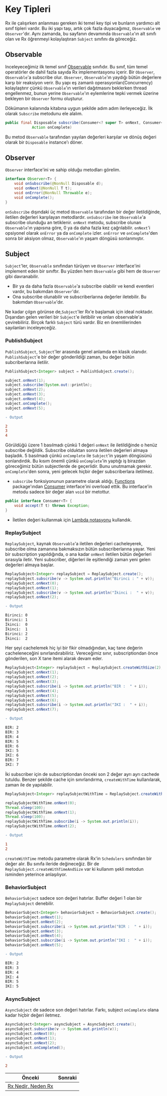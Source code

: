 # Key Tipleri

Rx ile çalışırken anlanması gereken iki temel key tipi ve bunların yardımcı alt sınıf tipleri vardır. Bu iki yapı taşı, artık çok fazla duyacağımız, `Observable` ve `Observer`'dır. Aynı zamanda, bu sayfanın devamında `Observable`'ın alt sınıfı olan ve Rx öğrenmeyi kolaylaştıran `Subject` sınıfını da göreceğiz.


## Observable
Inceleyeceğimiz ilk temel sınıf [Observable](http://reactivex.io/documentation/observable.html) sınıfıdır. Bu sınıf, tüm temel operatörler de dahil fazla sayıda Rx implementasyonu içerir. Bir `Observer`, `Observable`'a subscribe olur. `Observer`, `Observable`'ın yaydığı bütün değerlere karşı bir reaksiyon verir. Bu yapı eş zamanlı operasyonları(Concurrency) kolaylaştırır çünkü `Observable`'ın verileri dağıtmasını beklerken thread engellenmez, bunun yerine `Observable`'ın eylemlerine tepki vermek üzerine bekleyen bir `Observer` formu oluşturur.

Dökümanın kalanında kitabına uygun şekilde adım adım ilerleyeceğiz. İlk olarak `Subscribe` metodunu ele alalım.

```java
public final Disposable subscribe(Consumer<? super T> onNext, Consumer<? super Throwable> onError,
            Action onComplete)
```

Bu metod `Observable` tarafından yayılan değerleri karşılar ve dönüş değeri olarak bir `Disposable` instance'ı döner.

## Observer
`Observer` interface'ini ve sahip olduğu metodları görelim.

```java
interface Observer<T> {
    void onSubscribe(@NonNull Disposable d);
    void onNext(@NonNull T t);
    void onError(@NonNull Throwable e);
    void onComplete();
}
```

`onSubscribe` dışındaki üç metod `Observable` tarafından bir değer iletildiğinde, iletilen değerleri karşılayan metodlardır. `onSubscribe` ise `Observable`'a subscribe olunduğu an tetiklenir. `onNext` metodu, subscribe olunan `Observable`'ın yapısına göre, 0 ya da daha fazla kez çağrılabilir. `onNext`'i opsiyonel olarak `onError` ya da `onComplete` izler. `onError` ve `onComplete`'den sonra bir aksiyon olmaz, `Observable`'ın yaşam döngüsü sonlanmıştır.

## Subject
`Subject`'ler, `Observable` sınıfından türüyen ve `Observer` interface'ini implement eden bir sınıftır. Bu yüzden hem `Observable` gibi hem de `Observer` gibi davranabilir. 

* Bir ya da daha fazla `Observable`'a subscribe olabilir ve kendi eventleri vardır, bu bakımdan `Observer`'dır. 
* Ona subscribe olunabilir ve subscriberlarına değerler iletebilir. Bu bakımdan `Observable`'dır.

Ne kadar çılgın görünse de,`Subject`'ler Rx'e başlamak için ideal noktadır. Dışarıdan gelen verileri bir `Subject`'e iletibilir ve onları observable'a çevirebiliriz. Birçok farklı `Subject` türü vardır. Biz en önemlilerinden sayılanları inceleyeceğiz.

### PublishSubject
`PublishSubject`, `Subject`'ler arasında genel anlamda en klasik olanıdır. `PublishSubject`'e bir değer gönderildiği zaman, bu değer bütün subcriberlarına iletilir.

```java
PublishSubject<Integer> subject = PublishSubject.create();

subject.onNext(1);
subject.subscribe(System.out::println);
subject.onNext(2);
subject.onNext(3);
subject.onNext(4);
subject.onComplete();
subject.onNext(5);
```

```diff
- Output 

2
3
4
```

Görüldüğü üzere 1 basılmadı çünkü 1 değeri `onNext` ile iletildiğinde o henüz subscribe değildik. Subscribe olduktan sonra iletilen değerleri almaya başladık. 5 basılmadı çünkü `onComplete` ile `Subject`'in yaşam döngüsünü sonlandırdık. Bu kısım önemli çünkü `onComplete`'in yaptığı iş birazdan göreceğimiz bütün subjectlerde de geçerlidir. Bunu unutmamak gerekir. `onComplete`'den sonra, yeni gelecek hiçbir değer subscriberlara iletilmez.


- `subscribe` fonksiyonunun parametre olarak aldığı, [Functions](http://reactivex.io/RxJava/javadoc/rx/functions/Functions.html) package'ından [Consumer](http://reactivex.io/RxJava/javadoc/io/reactivex/functions/Consumer.html) interface'ini overload ettik. Bu interface'in metodu sadece bir değer alan `void` bir metottur.

```java
public interface Consumer<T> {
    void accept(T t) throws Exception;
}
```
- İletilen değeri kullanmak için [Lambda notasyonu](https://docs.oracle.com/javase/tutorial/java/javaOO/lambdaexpressions.html) kullandık.

### ReplaySubject
`ReplaySubject`, kaynak `Observable`'a iletilen değerleri cacheleyerek, subscribe olma zamanına bakmaksızın bütün subscriberlarına yayar. Yeni bir subscription yapıldığında, o ana kadar `onNext` iletilen bütün değerleri sırasıyla iletir. Yeni subscriber, diğerleri ile eşitlendiği zaman yeni gelen değerleri almaya başlar.

```java
ReplaySubject<Integer> replaySubject = ReplaySubject.create();	
replaySubject.subscribe(v -> System.out.println("Birinci : " + v));
replaySubject.onNext(0);
replaySubject.onNext(1);
replaySubject.subscribe(v -> System.out.println("İkinci :  " + v));	
replaySubject.onNext(2);
```

```diff
- Output 

Birinci: 0
Birinci: 1
İkinci:  0
İkinci:  1
Birinci: 2
İkinci:  2
```

Her şeyi cachelemek hiç iyi bir fikir olmadığından, kaç tane değerin cacheleneceğini sınırlandırabiliriz. Vereceğimiz sınır, subscriptiondan önce gönderilen, son X tane itemi alarak devam eder.

```java
ReplaySubject<Integer> replaySubject = ReplaySubject.createWithSize(2);
replaySubject.onNext(1);
replaySubject.onNext(2);
replaySubject.onNext(3);
replaySubject.subscribe(i -> System.out.println("BIR :  " + i));
replaySubject.onNext(4);
replaySubject.onNext(5);
replaySubject.onNext(6);
replaySubject.subscribe(i -> System.out.println("IKI :  " + i));
replaySubject.onNext(7);
```

```diff
- Output 

BIR: 2
BIR: 3
BIR: 4
BIR: 5
BIR: 6
IKI: 5
IKI: 6
BIR: 7
IKI: 7
```

İki subscriber için de subscriptiondan önceki son 2 değer ayrı ayrı cachede tutuldu. Benzer şekilde cache için sınırlandırma, `createWithTime` kullanılarak,  zaman ile de yapılabilir. 

```java
ReplaySubject<Integer> replaySubjectWithTime = ReplaySubject.createWithTime(150, TimeUnit.MILLISECONDS, Schedulers.io());

replaySubjectWithTime.onNext(0);
Thread.sleep(100);
replaySubjectWithTime.onNext(1);
Thread.sleep(100);
replaySubjectWithTime.subscribe(i -> System.out.println(i));
replaySubjectWithTime.onNext(2);
```

```diff
- Output

1
2
```

`createWithTime` metodu parametre olarak Rx'in `Schedulers` sınıfından bir değer alır. Bu sınıfa ileride değineceğiz. Bir de `ReplaySubject.createWithTimeAndSize` var ki kullanım şekli metodun isminden yeterince anlaşılıyor.

### BehaviorSubject

`BehaviorSubject` sadece son değeri hatırlar. Buffer değeri 1 olan bir `ReplaySubject` denebilir.

```java
BehaviorSubject<Integer> behaviorSubject = BehaviorSubject.create();
behaviorSubject.onNext(1);
behaviorSubject.onNext(2);
behaviorSubject.subscribe(i -> System.out.println("BIR :  " + i));
behaviorSubject.onNext(3);
behaviorSubject.onNext(4);
behaviorSubject.subscribe(i -> System.out.println("IKI :  " + i));
behaviorSubject.onNext(5);
```

```diff
- Output 

BIR: 2
BIR: 3
BIR: 4
IKI: 4
BIR: 5
IKI: 5
```
### AsyncSubject
`AsyncSubject` de sadece son değeri hatırlar. Farkı, subject `onComplete` olana kadar hiçbir değeri iletmez.

```java
AsyncSubject<Integer> asyncSubject = AsyncSubject.create();
asyncSubject.subscribe(v -> System.out.println(v));
asyncSubject.onNext(0);
asyncSubject.onNext(1);
asyncSubject.onNext(2);
asyncSubject.onCompleted();
```

```diff
- Output 

2
```


| Önceki | Sonraki |
| --- | --- |
| [ Rx Nedir, Neden Rx](https://github.com/AtaerCaner/RxJavaya-Giris/blob/master/Part%201%20-%20Baslarken/1.%20Rx%20Nedir,%20Neden%20Rx.md) |  |
